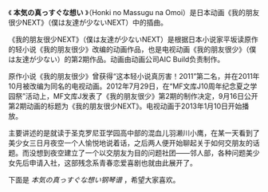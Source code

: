 

《 **本気の真っすぐな想い** 》（Honki no Massugu na
Omoi）是日本动画《我的朋友很少NEXT》（僕は友達が少ないNEXT）中的插曲。

  

《我的朋友很少NEXT》（僕は友達が少ないNEXT）是根据日本小说家平坂读原作的轻小说《我的朋友很少》改编的动画作品，也是电视动画《我的朋友很少》（僕は友達が少ない）的第2期作品。动画由动画公司AIC
Build负责制作。

  

原作小说《我的朋友很少》曾获得“这本轻小说真厉害！2011”第二名，并在2011年10月被改编为同名的电视动画。2012年7月29日，在“MF文库J10周年纪念夏之学园祭”活动上，MF文库J发表了《我的朋友很少》第2期的制作决定，9月16日公开第2期动画的标题为《我的朋友很少NEXT》。电视动画于2013年1月10日开始播放。

  

主要讲述的是就读于圣克罗尼亚学园高中部的混血儿羽濑川小鹰，在某一天看到了美少女三日月夜空一个人愉悦地说着话，之后两人便开始聊起关于如何交朋友的话题。而没想到夜空建立了一个以交朋友为目的问题社团——邻人部，各种问题美少女先后申请入社，这部残念系青春恋爱喜剧也就由此展开了。

  

下面是 _本気の真っすぐな想い钢琴谱_ ，希望大家喜欢。

